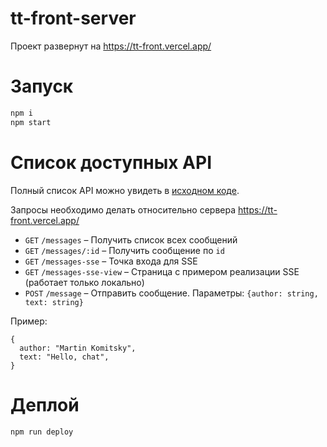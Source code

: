 # tt-front-server

Проект развернут на https://tt-front.vercel.app/

# Запуск

```bash
npm i
npm start
```

# Список доступных API

Полный список API можно увидеть в [исходном коде](/server.js).

Запросы необходимо делать относительно сервера https://tt-front.vercel.app/

* `GET` `/messages` – Получить список всех сообщений
* `GET` `/messages/:id` – Получить сообщение по `id`
* `GET` `/messages-sse` – Точка входа для SSE
* `GET` `/messages-sse-view` – Страница с примером реализации SSE (работает только локально)
* `POST` `/message` – Отправить сообщение. Параметры: `{author: string, text: string}`

Пример:
```
{
  author: "Martin Komitsky",
  text: "Hello, chat",
}
```

# Деплой

```bash
npm run deploy
```
